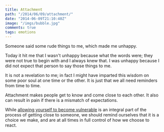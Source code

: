 ```yaml
---
title: Attachment
path: "/2014/06/09/attachment/"
date: "2014-06-09T21:10:40Z"
image: "/imgs/bubble.jpg"
comments: true
tags: emotions
---
```


Someone said some rude things to me, which made me unhappy.

Today it hit me that I wasn't unhappy because what the words were; they were not true to begin with and I always knew that. I was unhappy because I did not expect that person to say those things to me.<span class="more"></span>

It is not a revelation to me; in fact I might have imparted this wisdom on some poor soul at one time or the other. It is just that we all need reminders from time to time.

Attachment makes people get to know and come close to each other. It also can result in pain if there is a mismatch of expectations.

While [allowing yourself to become vulnerable](http://www.youtube.com/watch?v=iCvmsMzlF7o) is an integral part of the process of getting close to someone, we should remind ourselves that it is a choice we make, and are at all times in full control of how we choose to react.
